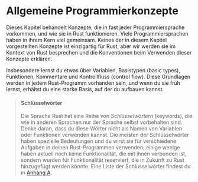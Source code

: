 # Allgemeine Programmierkonzepte

Dieses Kapitel behandelt Konzepte, die in fast jeder Programmiersprache
vorkommen, und wie sie in Rust funktionieren. Viele Programmiersprachen haben
in ihrem Kern viel gemeinsam. Keines der in diesem Kapitel vorgestellten
Konzepte ist einzigartig für Rust, aber wir werden sie im Kontext von Rust
besprechen und die Konventionen beim Verwenden dieser Konzepte erklären.

Insbesondere lernst du etwas über Variablen, Basistypen (basic types),
Funktionen, Kommentare und Kontrollfluss (control flow). Diese Grundlagen
werden in jedem Rust-Programm vorhanden sein, und wenn du sie früh lernst,
erhältst du eine starke Basis, auf der du aufbauen kannst.

> #### Schlüsselwörter
>
> Die Sprache Rust hat eine Reihe von *Schlüsselwörtern* (keywords), die wie in
> anderen Sprachen nur der Sprache selbst vorbehalten sind. Denke daran, dass
> du diese Wörter nicht als Namen von Variablen oder Funktionen verwenden
> kannst. Die meisten der Schlüsselwörter haben spezielle Bedeutungen und du
> wirst sie für verschiedene Aufgaben in deinen Rust-Programmen verwenden;
> einige wenige haben aktuell noch keine Funktionalität, die mit ihnen
> verbunden ist, sondern wurden für Funktionalität reserviert, die in Zukunft
> zu Rust hinzugefügt werden könnte. Eine Liste der Schlüsselwörter findest du
> in [Anhang A][appendix_a].

[appendix_a]: appendix-01-keywords.html
